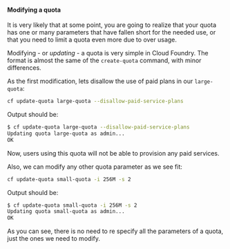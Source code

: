 #### Modifying a quota

It is very likely that at some point, you are going to realize that your quota has one or many parameters that have fallen short for the needed use, or that you need to limit a quota even more due to over usage.

Modifying - or *updating* - a quota is very simple in Cloud Foundry. The format is almost the same of the `create-quota` command, with minor differences.

As the first modification, lets disallow the use of paid plans in our `large-quota`:

```sh
cf update-quota large-quota --disallow-paid-service-plans
```

Output should be:

```sh
$ cf update-quota large-quota --disallow-paid-service-plans
Updating quota large-quota as admin...
OK
```

Now, users using this quota will not be able to provision any paid services.

Also, we can modify any other quota parameter as we see fit:

```sh
cf update-quota small-quota -i 256M -s 2
```

Output should be:

```sh
$ cf update-quota small-quota -i 256M -s 2
Updating quota small-quota as admin...
OK
```

As you can see, there is no need to re specify all the parameters of a quota, just the ones we need to modify.
